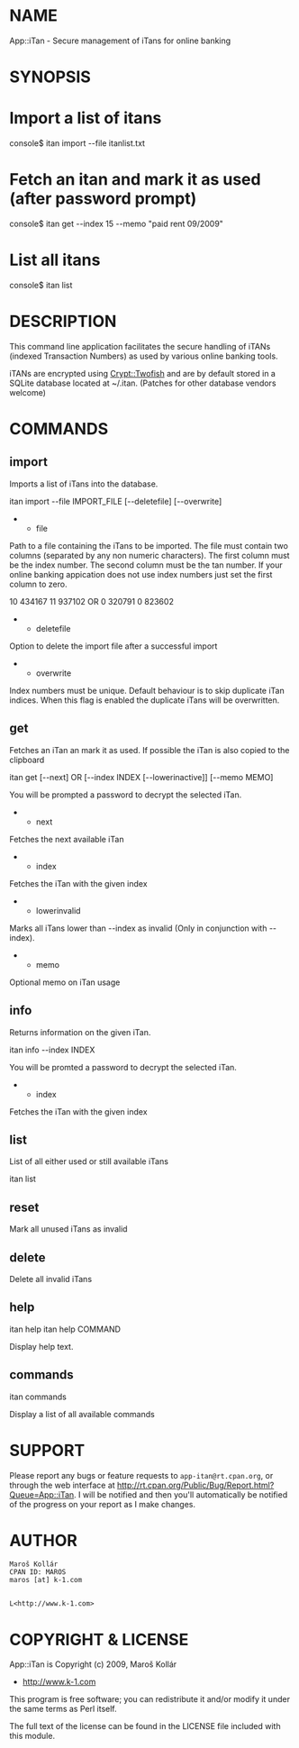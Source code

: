 # NAME 

App::iTan - Secure management of iTans for online banking

# SYNOPSIS

 # Import a list of itans
 console$ itan import --file itanlist.txt

 # Fetch an itan and mark it as used (after password prompt)
 console$ itan get --index 15 --memo "paid rent 09/2009"
 

 # List all itans
 console$ itan list

# DESCRIPTION

This command line application facilitates the secure handling of iTANs 
(indexed Transaction Numbers) as used by various online banking tools. 

iTANs are encrypted using [Crypt::Twofish](http://search.cpan.org/search?mode=module&query=Crypt::Twofish) and are by default stored 
in a SQLite database located at ~/.itan. (Patches for other database
vendors welcome)

# COMMANDS

## import

Imports a list of iTans into the database. 

 itan import --file IMPORT_FILE [--deletefile] [--overwrite]

- * file

Path to a file containing the iTans to be imported. The file must contain
two columns (separated by any non numeric characters). The first 
column must be the index number. The second column must be the tan 
number. If your online banking appication does not use index numbers just set
the first column to zero.

 10 434167
 11 937102
 OR
 0 320791
 0 823602

- * deletefile

Option to delete the import file after a successful import

- * overwrite 

Index numbers must be unique. Default behaviour is to skip duplicate iTan
indices. When this flag is enabled the duplicate iTans will be overwritten.

## get

Fetches an iTan an mark it as used. If possible the iTan is also copied
to the clipboard

 itan get [--next] OR [--index INDEX [--lowerinactive]]  [--memo MEMO]

You will be prompted a password to decrypt the selected iTan.

- * next

Fetches the next available iTan

- * index

Fetches the iTan with the given index

- * lowerinvalid

Marks all iTans lower than --index as invalid (Only in conjunction with
--index).

- * memo

Optional memo on iTan usage

## info

Returns information on the given iTan.

 itan info --index INDEX

You will be promted a password to decrypt the selected iTan.

- * index

Fetches the iTan with the given index

## list

List of all either used or still available iTans

 itan list

## reset

Mark all unused iTans as invalid

## delete

Delete all invalid iTans

## help

 itan help 
 itan help COMMAND

Display help text.

## commands

 itan commands 

Display a list of all available commands

# SUPPORT

Please report any bugs or feature requests to 
`app-itan@rt.cpan.org`, or through the web interface at
<http://rt.cpan.org/Public/Bug/Report.html?Queue=App::iTan>.
I will be notified and then you'll automatically be notified of the progress 
on your report as I make changes.

# AUTHOR

    Maroš Kollár
    CPAN ID: MAROS
    maros [at] k-1.com
    

    L<http://www.k-1.com>

# COPYRIGHT & LICENSE

App::iTan is Copyright (c) 2009, Maroš Kollár 
- <http://www.k-1.com>

This program is free software; you can redistribute it and/or modify it under 
the same terms as Perl itself.

The full text of the license can be found in the
LICENSE file included with this module.